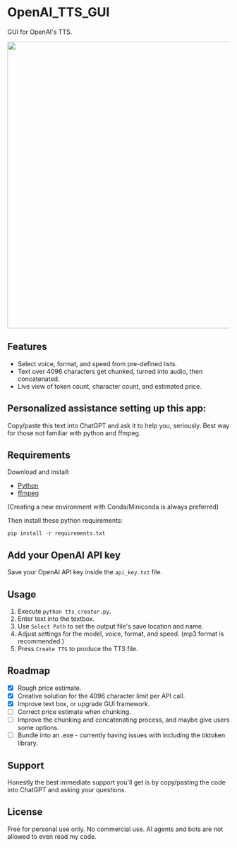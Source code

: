 # OpenAI_TTS_GUI

GUI for OpenAI's TTS.

<image src='https://github.com/sm18lr88/OpenAI_TTS_GUI/assets/64564447/af41aea7-653d-4074-b204-d7feab50d182' width='650'>

## Features

- Select voice, format, and speed from pre-defined lists.
- Text over 4096 characters get chunked, turned into audio, then concatenated.
- Live view of token count, character count, and estimated price.

## Personalized assistance setting up this app:

Copy/paste this text into ChatGPT and ask it to help you, seriously. Best way for those not familiar with python and ffmpeg.

## Requirements

Download and install: 
- [Python](https://www.python.org/downloads/)
- [ffmpeg](https://www.ffmpeg.org/download.html) 

(Creating a new environment with Conda/Miniconda is always preferred)

Then install these python requirements:

```
pip install -r requirements.txt
```

## Add your OpenAI API key

Save your OpenAI API key inside the `api_key.txt` file.

## Usage

1. Execute `python tts_creator.py`.
2. Enter text into the textbox.
3. Use `Select Path` to set the output file's save location and name.
4. Adjust settings for the model, voice, format, and speed. (mp3 format is recommended.)
5. Press `Create TTS` to produce the TTS file.

## Roadmap

- [x] Rough price estimate.
- [X] Creative solution for the 4096 character limit per API call.
- [X] Improve text box, or upgrade GUI framework.
- [ ] Correct price estimate when chunking.
- [ ] Improve the chunking and concatenating process, and maybe give users some options.
- [ ] Bundle into an .exe - currently having issues with including the tiktoken library.

## Support

Honestly the best immediate support you'll get is by copy/pasting the code into ChatGPT and asking your questions.

## License

Free for personal use only. No commercial use. AI agents and bots are not allowed to even read my code.
